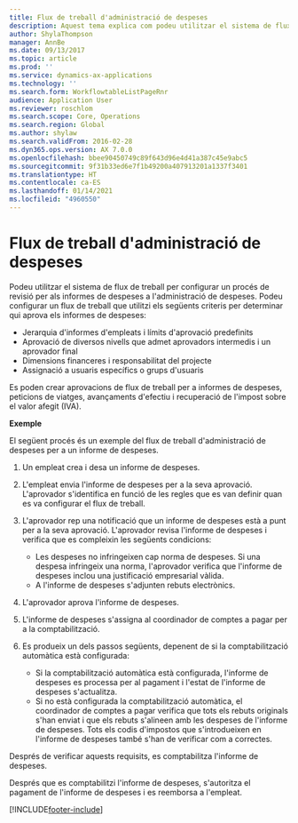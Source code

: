 ```yaml
---
title: Flux de treball d'administració de despeses
description: Aquest tema explica com podeu utilitzar el sistema de flux de treball al Microsoft Dynamics 365 Finance per configurar un procés de revisió per als informes de despeses a l'administració de despeses.
author: ShylaThompson
manager: AnnBe
ms.date: 09/13/2017
ms.topic: article
ms.prod: ''
ms.service: dynamics-ax-applications
ms.technology: ''
ms.search.form: WorkflowtableListPageRnr
audience: Application User
ms.reviewer: roschlom
ms.search.scope: Core, Operations
ms.search.region: Global
ms.author: shylaw
ms.search.validFrom: 2016-02-28
ms.dyn365.ops.version: AX 7.0.0
ms.openlocfilehash: bbee90450749c89f643d96e4d41a387c45e9abc5
ms.sourcegitcommit: 9f31b33ed6e7f1b49200a407913201a1337f3401
ms.translationtype: HT
ms.contentlocale: ca-ES
ms.lasthandoff: 01/14/2021
ms.locfileid: "4960550"
---
```

# <a name="expense-management-workflow"></a>Flux de treball d'administració de despeses

Podeu utilitzar el sistema de flux de treball per configurar un procés de revisió per als informes de despeses a l'administració de despeses. Podeu configurar un flux de treball que utilitzi els següents criteris per determinar qui aprova els informes de despeses:

- Jerarquia d'informes d'empleats i límits d'aprovació predefinits
- Aprovació de diversos nivells que admet aprovadors intermedis i un aprovador final
- Dimensions financeres i responsabilitat del projecte
- Assignació a usuaris específics o grups d'usuaris

Es poden crear aprovacions de flux de treball per a informes de despeses, peticions de viatges, avançaments d'efectiu i recuperació de l'impost sobre el valor afegit (IVA).

**Exemple**

El següent procés és un exemple del flux de treball d'administració de despeses per a un informe de despeses.

1. Un empleat crea i desa un informe de despeses.
2. L'empleat envia l'informe de despeses per a la seva aprovació. L'aprovador s'identifica en funció de les regles que es van definir quan es va configurar el flux de treball.
3. L'aprovador rep una notificació que un informe de despeses està a punt per a la seva aprovació. L'aprovador revisa l'informe de despeses i verifica que es compleixin les següents condicions:

    - Les despeses no infringeixen cap norma de despeses. Si una despesa infringeix una norma, l'aprovador verifica que l'informe de despeses inclou una justificació empresarial vàlida.
    - A l'informe de despeses s'adjunten rebuts electrònics.

4. L'aprovador aprova l'informe de despeses.
5. L'informe de despeses s'assigna al coordinador de comptes a pagar per a la comptabilització.
6. Es produeix un dels passos següents, depenent de si la comptabilització automàtica està configurada:

    - Si la comptabilització automàtica està configurada, l'informe de despeses es processa per al pagament i l'estat de l'informe de despeses s'actualitza.
    - Si no està configurada la comptabilització automàtica, el coordinador de comptes a pagar verifica que tots els rebuts originals s'han enviat i que els rebuts s'alineen amb les despeses de l'informe de despeses. Tots els codis d'impostos que s'introdueixen en l'informe de despeses també s'han de verificar com a correctes.

Després de verificar aquests requisits, es comptabilitza l'informe de despeses.

Després que es comptabilitzi l'informe de despeses, s'autoritza el pagament de l'informe de despeses i es reemborsa a l'empleat.


[!INCLUDE[footer-include](../includes/footer-banner.md)]